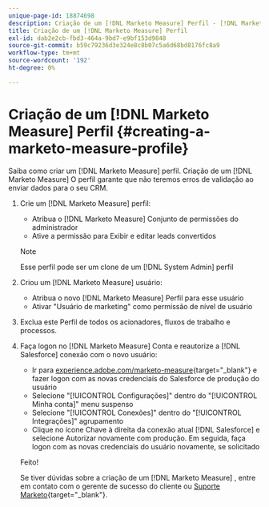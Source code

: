 ```yaml
---
unique-page-id: 18874698
description: Criação de um [!DNL Marketo Measure] Perfil - [!DNL Marketo Measure] - Documentação do produto
title: Criação de um [!DNL Marketo Measure] Perfil
exl-id: dab2e2cb-fbd3-464a-9bd7-e9bf153d9848
source-git-commit: b59c79236d3e324e8c8b07c5a6d68bd8176fc8a9
workflow-type: tm+mt
source-wordcount: '192'
ht-degree: 0%

---
```


# Criação de um [!DNL Marketo Measure] Perfil {#creating-a-marketo-measure-profile}

Saiba como criar um [!DNL Marketo Measure] perfil. Criação de um [!DNL Marketo Measure] O perfil garante que não teremos erros de validação ao enviar dados para o seu CRM.

1. Crie um [!DNL Marketo Measure] perfil:

   * Atribua o [!DNL Marketo Measure] Conjunto de permissões do administrador
   * Ative a permissão para Exibir e editar leads convertidos

   >[!NOTE]
   >
   >Esse perfil pode ser um clone de um [!DNL System Admin] perfil

1. Criou um [!DNL Marketo Measure] usuário:

   * Atribua o novo [!DNL Marketo Measure] Perfil para esse usuário
   * Ativar &quot;Usuário de marketing&quot; como permissão de nível de usuário

1. Exclua este Perfil de todos os acionadores, fluxos de trabalho e processos.
1. Faça logon no [!DNL Marketo Measure] Conta e reautorize a [!DNL Salesforce] conexão com o novo usuário:

   * Ir para [experience.adobe.com/marketo-measure](https://experience.adobe.com/marketo-measure){target=&quot;_blank&quot;} e fazer logon com as novas credenciais do Salesforce de produção do usuário
   * Selecione &quot;[!UICONTROL Configurações]&quot; dentro do &quot;[!UICONTROL Minha conta]&quot; menu suspenso
   * Selecione &quot;[!UICONTROL Conexões]&quot; dentro do &quot;[!UICONTROL Integrações]&quot; agrupamento
   * Clique no ícone Chave à direita da conexão atual [!DNL Salesforce] e selecione Autorizar novamente com produção. Em seguida, faça logon com as novas credenciais do usuário novamente, se solicitado

   Feito!

   Se tiver dúvidas sobre a criação de um [!DNL Marketo Measure] , entre em contato com o gerente de sucesso do cliente ou [Suporte Marketo](https://nation.marketo.com/t5/support/ct-p/Support){target=&quot;_blank&quot;}.
